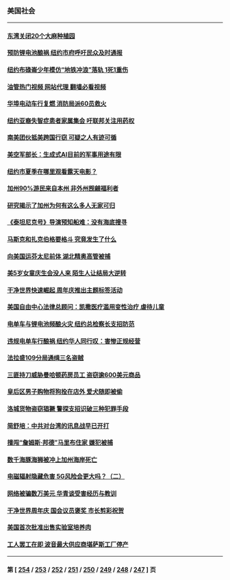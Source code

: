 ### 美国社会
---
#### [东湾关闭20个大麻种植园](../../pages/ncid1078160/n14021921.md?06250845) 
#### [预防锂电池酿祸 纽约市府呼吁民众及时通报](../../pages/ncid1078160/n14021892.md?06250845) 
#### [纽约布碌崙少年模仿“地铁冲浪”落轨 1死1重伤](../../pages/ncid1078160/n14021903.md?06250845) 
#### [油管热门视频 网站代理 翻墙必看视频](http://138.2.39.72:81/youtube.html?epic-marker?06250845)
#### [华埠电动车行复燃 消防局派60员救火](../../pages/ncid1078160/n14021897.md?06250845) 
#### [纽约亚裔失智症患者家属集会 吁联邦关注用药权](../../pages/ncid1078160/n14021901.md?06250845) 
#### [南美团伙抵美跨国行窃 可疑之人有迹可循](../../pages/ncid1078160/n14021895.md?06250845) 
#### [美空军部长：生成式AI目前的军事用途有限](../../pages/ncid1078160/n14021794.md?06250845) 
#### [纽约市夏季在哪里观看露天电影？](../../pages/ncid1078160/n14021839.md?06250845) 
#### [加州90%游民来自本州 非外州觊觎福利者](../../pages/ncid1078160/n14021802.md?06250845) 
#### [研究揭示了加州为何有这么多人无家可归](../../pages/ncid1078160/n14021708.md?06250845) 
#### [《泰坦尼克号》导演预知船难：没有海底搜寻](../../pages/ncid1078160/n14021764.md?06250845) 
#### [马斯克和扎克伯格要格斗 究竟发生了什么](../../pages/ncid1078160/n14021734.md?06250845) 
#### [向美国运芬太尼前体 湖北精奥高管被捕](../../pages/ncid1078160/n14021709.md?06250845) 
#### [美5岁女童庆生会没人来 陌生人让结局大逆转](../../pages/ncid1078160/n14021650.md?06250845) 
#### [干净世界快速崛起 周年庆推出主题标签活动](../../pages/ncid1078160/n14021634.md?06250845) 
#### [美国自由中心法律总顾问：凯撒医疗滥用变性治疗 虐待儿童](../../pages/ncid1078160/n14021391.md?06250845) 
#### [电单车与锂电池频酿火灾 纽约总检察长支招防范](../../pages/ncid1078160/n14021325.md?06250845) 
#### [违规电单车行酿祸 纽约华人同行叹：害惨正规经营](../../pages/ncid1078160/n14021317.md?06250845) 
#### [法拉盛109分局通缉三名盗贼](../../pages/ncid1078160/n14021312.md?06250845) 
#### [三匪持刀威胁曼哈顿药房员工 盗窃逾600美元商品](../../pages/ncid1078160/n14021321.md?06250845) 
#### [皇后区男子购物将狗拴在店外 爱犬随即被偷](../../pages/ncid1078160/n14021323.md?06250845) 
#### [洛城货物盗窃猖獗 警探支招识破三种犯罪手段](../../pages/ncid1078160/n14021280.md?06250845) 
#### [简舒培：中共对台湾的讯息战早已开打](../../pages/ncid1078160/n14021232.md?06250845) 
#### [擅闯“詹姆斯·邦德”马里布住家 嫌犯被捕](../../pages/ncid1078160/n14021225.md?06250845) 
#### [数千海豚海狮被冲上加州海岸死亡](../../pages/ncid1078160/n14021215.md?06250845) 
#### [电磁辐射隐藏危害 5G风险会更大吗？（二）](../../pages/ncid1078160/n14021179.md?06250845) 
#### [网络被骗数万美元 华青谈受害经历与教训](../../pages/ncid1078160/n14021200.md?06250845) 
#### [干净世界周年庆 国会议员褒奖 市长剪彩祝贺](../../pages/ncid1078160/n14021136.md?06250845) 
#### [美国首次批准出售实验室培养肉](../../pages/ncid1078160/n14021157.md?06250845) 
#### [工人罢工在即 波音最大供应商堪萨斯工厂停产](../../pages/ncid1078160/n14020994.md?06250845) 

---
#### 第 [ [254](./254.md?06250845) / [253](./253.md?06250845) / [252](./252.md?06250845) / [251](./251.md?06250845) / [250](./250.md?06250845) / [249](./249.md?06250845) / [248](./248.md?06250845) / [247](./247.md?06250845) ] 页
